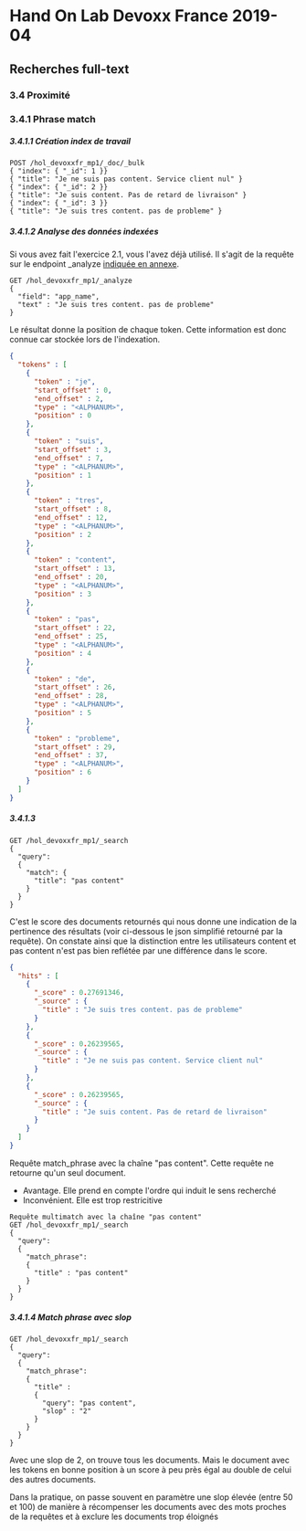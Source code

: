 # Hand On Lab Devoxx France 2019-04
## Recherches full-text
### 3.4 Proximité
### 3.4.1 Phrase match

##### 3.4.1.1 Création index de travail

```shell     
POST /hol_devoxxfr_mp1/_doc/_bulk
{ "index": { "_id": 1 }}
{ "title": "Je ne suis pas content. Service client nul" }
{ "index": { "_id": 2 }}
{ "title": "Je suis content. Pas de retard de livraison" }
{ "index": { "_id": 3 }}
{ "title": "Je suis tres content. pas de probleme" }
```


##### 3.4.1.2 Analyse des données indexées
Si vous avez fait l'exercice 2.1, vous l'avez déjà utilisé. Il s'agit de la requête sur le endpoint _analyze [indiquée en annexe](https://docs.google.com/document/d/1wZqOUP7X6eSZl7jMz7YXJbKT8EkNI30ZxlyYU3vqsCE/edit#heading=h.46n4fb7pm59).


```shell     
GET /hol_devoxxfr_mp1/_analyze
{
  "field": "app_name",
  "text" : "Je suis tres content. pas de probleme"
}
```

Le résultat donne la position de chaque token. Cette information est donc connue car stockée lors de l'indexation.

```json
{
  "tokens" : [
    {
      "token" : "je",
      "start_offset" : 0,
      "end_offset" : 2,
      "type" : "<ALPHANUM>",
      "position" : 0
    },
    {
      "token" : "suis",
      "start_offset" : 3,
      "end_offset" : 7,
      "type" : "<ALPHANUM>",
      "position" : 1
    },
    {
      "token" : "tres",
      "start_offset" : 8,
      "end_offset" : 12,
      "type" : "<ALPHANUM>",
      "position" : 2
    },
    {
      "token" : "content",
      "start_offset" : 13,
      "end_offset" : 20,
      "type" : "<ALPHANUM>",
      "position" : 3
    },
    {
      "token" : "pas",
      "start_offset" : 22,
      "end_offset" : 25,
      "type" : "<ALPHANUM>",
      "position" : 4
    },
    {
      "token" : "de",
      "start_offset" : 26,
      "end_offset" : 28,
      "type" : "<ALPHANUM>",
      "position" : 5
    },
    {
      "token" : "probleme",
      "start_offset" : 29,
      "end_offset" : 37,
      "type" : "<ALPHANUM>",
      "position" : 6
    }
  ]
}
```

##### 3.4.1.3

```shell
GET /hol_devoxxfr_mp1/_search
{
  "query": 
  {
    "match": {
      "title": "pas content"
    }
  }
}
```

C'est le score des documents retournés qui nous donne une indication de la pertinence des résultats (voir ci-dessous le json simplifié retourné par la requête).
On constate ainsi que la distinction entre les utilisateurs content et pas content n'est pas bien reflétée par une différence dans le score.

```json
{
  "hits" : [
    {
      "_score" : 0.27691346,
      "_source" : {
        "title" : "Je suis tres content. pas de probleme"
      }
    },
    {
      "_score" : 0.26239565,
      "_source" : {
        "title" : "Je ne suis pas content. Service client nul"
      }
    },
    {
      "_score" : 0.26239565,
      "_source" : {
        "title" : "Je suis content. Pas de retard de livraison"
      }
    }
  ]
}
```



Requête match_phrase avec la chaîne "pas content".
Cette requête ne retourne qu'un seul document. 
* Avantage. Elle prend en compte l'ordre qui induit le sens recherché
* Inconvénient. Elle est trop restricitive

```shell
Requête multimatch avec la chaîne "pas content"
GET /hol_devoxxfr_mp1/_search
{
  "query": 
  {
    "match_phrase": 
    {
      "title" : "pas content"
    }
  }
}
```


##### 3.4.1.4 Match phrase avec slop 

```shell
GET /hol_devoxxfr_mp1/_search
{
  "query": 
  {
    "match_phrase": 
    {
      "title" : 
      {
        "query": "pas content",
        "slop" : "2"
      }
    }
  }
}
```
Avec une slop de 2, on trouve tous les documents. Mais le document avec les tokens en bonne position à un score à peu près égal au double de celui des autres documents.

Dans la pratique, on passe souvent en paramètre une slop élevée (entre 50 et 100) de manière à récompenser les documents avec des mots proches de la requêtes et à exclure les documents trop éloignés 